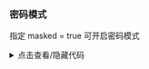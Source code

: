 ### 密码模式

指定 <yc-tag>masked = true</yc-tag> 可开启密码模式

<div class="cell-demo vp-raw">
 <yc-verification-code
    defaultValue="123"
    style="width: 300px"
    masked
    @finish="onFinish" />
</div>

<script setup>
import { Message } from 'yc-design-vue';
const onFinish = (value) => Message.info(`Verification code: ${value}`);
</script>

<details>
<summary>点击查看/隐藏代码</summary>

```vue
<template>
  <yc-verification-code
    defaultValue="123"
    style="width: 300px"
    masked
    @finish="onFinish" />
</template>

<script setup>
import { Message } from 'yc-design-vue';
const onFinish = (value) => Message.info(`Verification code: ${value}`);
</script>
```

</details>

